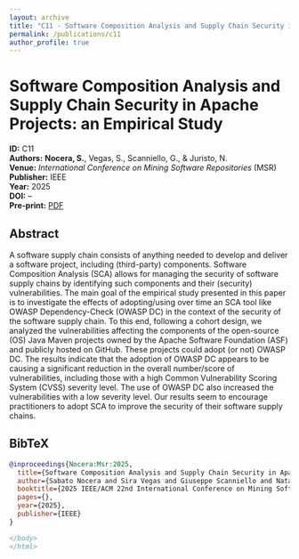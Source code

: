 ```yaml
---
layout: archive
title: "C11 - Software Composition Analysis and Supply Chain Security in Apache Projects: an Empirical Study"
permalink: /publications/c11
author_profile: true
---
```



<!DOCTYPE html>
<html lang="en">
<head>
  <meta charset="UTF-8">
  <meta name="citation_title" content="Software Composition Analysis and Supply Chain Security in Apache Projects: an Empirical Study"/>
  <meta name="citation_author" content="Nocera, S."/>
  <meta name="citation_author" content="Vegas, S."/>
  <meta name="citation_author" content="Scanniello, G."/>
  <meta name="citation_author" content="Juristo, N."/>
  <meta name="citation_publication_date" content="2025"/>
  <meta name="citation_conference_title" content="International Conference on Mining Software Repositories"/>
  <meta name="citation_pdf_url" content="https://sabato-nocera.github.io/files/msr2025.pdf"/>
</head>
<body>
<link rel="stylesheet" href="https://cdnjs.cloudflare.com/ajax/libs/font-awesome/4.7.0/css/font-awesome.min.css">


# Software Composition Analysis and Supply Chain Security in Apache Projects: an Empirical Study

**ID:** C11  
**Authors:** **Nocera, S.**, Vegas, S., Scanniello, G., & Juristo, N.  
**Venue:** _International Conference on Mining Software Repositories_ (MSR)  
**Publisher:** IEEE  
**Year:** 2025  
**DOI:** –  
**Pre‑print:** [<i class="fa fa-file-pdf-o" style="color:red"></i> PDF](https://sabato-nocera.github.io/files/msr2025.pdf)

## Abstract

A software supply chain consists of anything needed to develop and deliver a software project, including (third-party) components. Software Composition Analysis (SCA) allows for managing the security of software supply chains by identifying such components and their (security) vulnerabilities. The main goal of the empirical study presented in this paper is to investigate the effects of adopting/using over time an SCA tool like OWASP Dependency-Check (OWASP DC) in the context of the security of the software supply chain. To this end, following a cohort design, we analyzed the vulnerabilities affecting the components of the open-source (OS) Java Maven projects owned by the Apache Software Foundation (ASF) and publicly hosted on GitHub. These projects could adopt (or not) OWASP DC. The results indicate that the adoption of OWASP DC appears to be causing a significant reduction in the overall number/score of vulnerabilities, including those with a high Common Vulnerability Scoring System (CVSS) severity level. The use of OWASP DC also increased the vulnerabilities with a low severity level. Our results seem to encourage practitioners to adopt SCA to improve the security of their software supply chains.

## BibTeX

```bibtex
@inproceedings{Nocera:Msr:2025,
  title={Software Composition Analysis and Supply Chain Security in Apache Projects: an Empirical Study},
  author={Sabato Nocera and Sira Vegas and Giuseppe Scanniello and Natalia Juristo},
  booktitle={2025 IEEE/ACM 22nd International Conference on Mining Software Repositories (MSR)},
  pages={},
  year={2025},
  publisher={IEEE}
}

</body>
</html>
